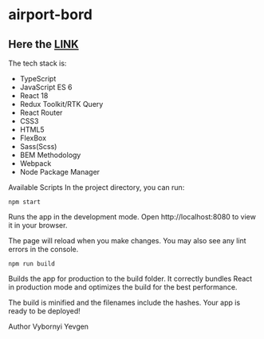 # airport-bord

## Here the [LINK](https://rococo-beijinho-6641b8.netlify.app/)

The tech stack is:

- TypeScript
- JavaScript ES 6
- React 18
- Redux Toolkit/RTK Query
- React Router
- CSS3
- HTML5
- FlexBox
- Sass(Scss)
- BEM Methodology
- Webpack
- Node Package Manager

Available Scripts
In the project directory, you can run:

`npm start`

Runs the app in the development mode.
Open <a>http://localhost:8080</a> to view it in your browser.

The page will reload when you make changes.
You may also see any lint errors in the console.

`npm run build`

Builds the app for production to the build folder.
It correctly bundles React in production mode and optimizes the build for the best performance.

The build is minified and the filenames include the hashes.
Your app is ready to be deployed!

Author
Vybornyi Yevgen
